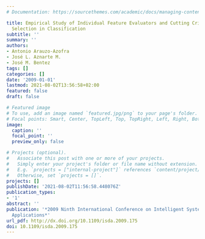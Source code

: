```yaml
---
# Documentation: https://sourcethemes.com/academic/docs/managing-content/

title: Empirical Study of Individual Feature Evaluators and Cutting Criteria for Feature
  Selection in Classification
subtitle: ''
summary: ''
authors:
- Antonio Arauzo-Azofra
- José L. Aznarte M.
- José M. Bentez
tags: []
categories: []
date: '2009-01-01'
lastmod: 2021-08-02T13:56:58+02:00
featured: false
draft: false

# Featured image
# To use, add an image named `featured.jpg/png` to your page's folder.
# Focal points: Smart, Center, TopLeft, Top, TopRight, Left, Right, BottomLeft, Bottom, BottomRight.
image:
  caption: ''
  focal_point: ''
  preview_only: false

# Projects (optional).
#   Associate this post with one or more of your projects.
#   Simply enter your project's folder or file name without extension.
#   E.g. `projects = ["internal-project"]` references `content/project/deep-learning/index.md`.
#   Otherwise, set `projects = []`.
projects: []
publishDate: '2021-08-02T11:56:58.448076Z'
publication_types:
- '1'
abstract: ''
publication: '*2009 Ninth International Conference on Intelligent Systems Design and
  Applications*'
url_pdf: http://dx.doi.org/10.1109/isda.2009.175
doi: 10.1109/isda.2009.175
---
```

